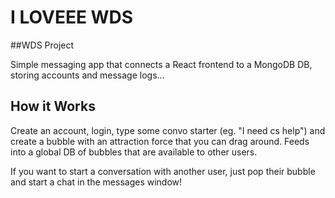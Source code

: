 # I LOVEEE WDS 

##WDS Project

Simple messaging app that connects a React frontend to a MongoDB DB, storing accounts and message logs...

## How it Works

Create an account, login, type some convo starter (eg. "I need cs help") and create a bubble with an attraction force that you can drag around. Feeds into a global DB of bubbles that are available to other users.

If you want to start a conversation with another user, just pop their bubble and start a chat in the messages window!
